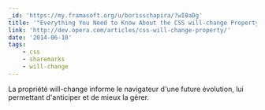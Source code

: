 ```yaml
---
_id: 'https://my.framasoft.org/u/borisschapira/?wI0aDg'
title: '"Everything You Need to Know About the CSS will-change Property"'
link: 'http://dev.opera.com/articles/css-will-change-property/'
date: '2014-06-10'
tags:
    - css
    - sharemarks
    - will-change
---
```


<div class="markdown"><p>La propriété will-change informe le navigateur d'une future évolution, lui permettant d'anticiper et de mieux la gérer.
</p></div>

